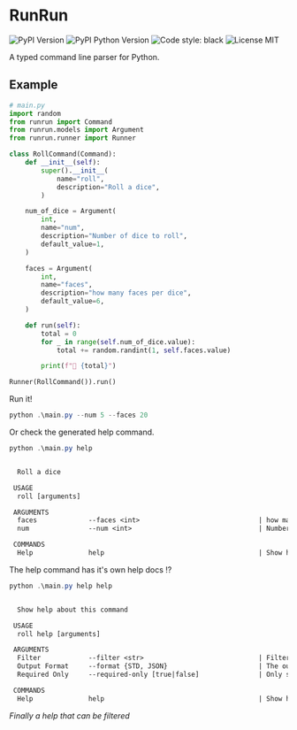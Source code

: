 # RunRun

![PyPI Version](https://img.shields.io/pypi/v/runrun.svg)
![PyPI Python Version](https://img.shields.io/pypi/pyversions/runrun.svg?logo=python&logoColor=gold)
![Code style: black](https://img.shields.io/badge/code%20style-black-000000.svg)
![License MIT](https://img.shields.io/pypi/l/runrun)

A typed command line parser for Python.

## Example

```py
# main.py
import random
from runrun import Command
from runrun.models import Argument
from runrun.runner import Runner

class RollCommand(Command):
    def __init__(self):
        super().__init__(
            name="roll",
            description="Roll a dice",
        )

    num_of_dice = Argument(
        int,
        name="num",
        description="Number of dice to roll",
        default_value=1,
    )

    faces = Argument(
        int,
        name="faces",
        description="how many faces per dice",
        default_value=6,
    )

    def run(self):
        total = 0
        for _ in range(self.num_of_dice.value):
            total += random.randint(1, self.faces.value)

        print(f"🎲 {total}")

Runner(RollCommand()).run()

```

Run it!
```powershell
python .\main.py --num 5 --faces 20
```

Or check the generated help command.
```powershell
python .\main.py help
```

```txt

  Roll a dice

 USAGE 
  roll [arguments]

 ARGUMENTS 
  faces             --faces <int>                              | how many faces per dice
  num               --num <int>                                | Number of dice to roll

 COMMANDS 
  Help              help                                       | Show help about this command

```

The help command has it's own help docs !?
```powershell
python .\main.py help help
```

```txt

  Show help about this command

 USAGE 
  roll help [arguments]

 ARGUMENTS 
  Filter            --filter <str>                             | Filter the help results, this can help to find what you are looking for
  Output Format     --format {STD, JSON}                       | The output format of the command details
  Required Only     --required-only [true|false]               | Only show required arguments

 COMMANDS 
  Help              help                                       | Show help about this command
```

*Finally a help that can be filtered*
